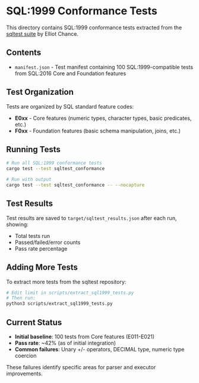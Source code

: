# SQL:1999 Conformance Tests

This directory contains SQL:1999 conformance tests extracted from the [sqltest suite](https://github.com/elliotchance/sqltest) by Elliot Chance.

## Contents

- `manifest.json` - Test manifest containing 100 SQL:1999-compatible tests from SQL:2016 Core and Foundation features

## Test Organization

Tests are organized by SQL standard feature codes:

- **E0xx** - Core features (numeric types, character types, basic predicates, etc.)
- **F0xx** - Foundation features (basic schema manipulation, joins, etc.)

## Running Tests

```bash
# Run all SQL:1999 conformance tests
cargo test --test sqltest_conformance

# Run with output
cargo test --test sqltest_conformance -- --nocapture
```

## Test Results

Test results are saved to `target/sqltest_results.json` after each run, showing:
- Total tests run
- Passed/failed/error counts
- Pass rate percentage

## Adding More Tests

To extract more tests from the sqltest repository:

```bash
# Edit limit in scripts/extract_sql1999_tests.py
# Then run:
python3 scripts/extract_sql1999_tests.py
```

## Current Status

- **Initial baseline**: 100 tests from Core features (E011-E021)
- **Pass rate**: ~42% (as of initial integration)
- **Common failures**: Unary +/- operators, DECIMAL type, numeric type coercion

These failures identify specific areas for parser and executor improvements.
